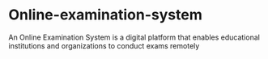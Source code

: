 # Online-examination-system
An Online Examination System is a digital platform that enables educational institutions and organizations to conduct exams remotely

